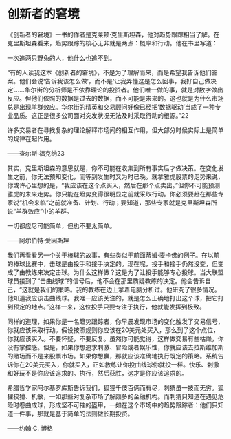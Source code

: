 # 创新者的窘境

《创新者的窘境》一书的作者是克莱顿·克里斯坦森，他对趋势跟踪相当了解。在克里斯坦森看来，趋势跟踪的核心无非就是两点：概率和行动。他在书里写道：

一次追两只野兔的人，他什么也追不到。

“有的人读我这本《创新者的窘境》，不是为了理解而来，而是希望我告诉他们答案。他们会说‘告诉我该怎么做’，而不是‘让我弄懂这是怎么回事，我好自己做决定’……华尔街的分析师是不依靠理论的投资者。他们唯一做的事，就是对数字做出反应。但他们依照的数据是过去的数据，而不可能是未来的。这也就是为什么市场总是出现羊群效应。华尔街的精英和交易顾问好像已经把‘数据驱动’当成了一种专业品质。这正是很多公司面对突发状况无法及时采取行动的根源。”22

许多交易者在寻找复杂的理论解释市场间的相互作用，但大部分时候实际上是简单的规律在起作用。

——查尔斯·福克纳23

其实，克里斯坦森的意思就是，你不可能在收集到所有事实后才做决策。在变化发生之前，你无法预知变化，而等到发生时又为时已晚。就拿雅虎股票的走势来说，你或许心里想的是，“我应该在这个点买入，然后在那个点卖出。”但你不可能预测雅虎的未来走势。你只能在趋势变得很明显之前就采取行动。你必须要赶在那些专家说“机会来临”之前就准备、计划、行动；要知道，那些专家就是克里斯坦森所说“羊群效应”中的羊群。

一切都应尽可能简单，但也不要太简单。

——阿尔伯特·爱因斯坦

我们再看看另一个关于棒球的故事，有些类似于前面蒂姆·麦卡佛的例子。在以前的棒球比赛中，击球是由投手和接手决定的。现在呢，投手和接手仍然没变，但变成了由教练来决定击球。为什么这样做？这是为了让投手能够专心投球。当大联盟球员接到了“击曲线球”的信号后，他不会在那里质疑教练的决定。他会告诉自己，“这就是我们的策略。我的教练在边上拿着电脑分析过。他研究了很多情况。他知道我应该击曲线球。我唯一应该关注的，就是怎么正确地打出这个球，把它打到预定的地点。”这样一来，这位投手只要专注于执行，他就能发挥到极致。

同样的道理，如果你是一名趋势跟踪者，你早晨发现市场的变化触发了交易信号，你就应该采取行动。假设按照规则你应该在20美元处买入，那么到了这个点位，你就应该买入。不要怀疑，不要反复。虽然你可能觉得，这样做交易有些枯燥，你没有掌控感。但是，如果你想追求刺激、冒险或者娱乐性，你就应该去拉斯维加斯的赌场而不是来股票市场。如果你想赢，那就应该准确地执行既定的策略。系统告诉你在20美元买入，你就买入，正如教练让你投曲线球你就投一样。快乐、刺激和好玩不是你应该追求的。执行，然后获胜，这才是你应该追求的。

希腊哲学家阿尔基罗库斯告诉我们，狐狸千伎百俩而有尽，刺猬虽一技而无穷。狐狸狡猾、机敏，一如那些对复杂市场了解颇多的金融机构。而刺猬只知道在遇见危险时卷曲成球，形成坚不可摧的盔甲，一如在这个市场中的趋势跟踪者：他们只知道一件事，那就是基于简单的法则做长期投资。

——约翰·C. 博格